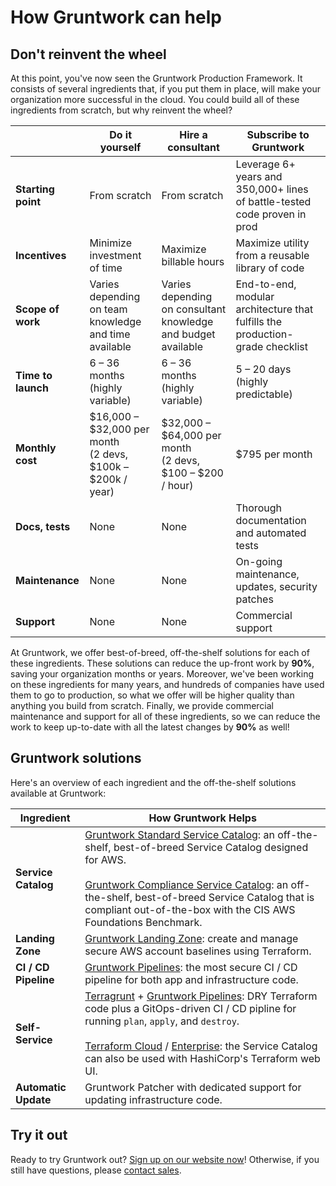 # How Gruntwork can help

## Don't reinvent the wheel

At this point, you've now seen the Gruntwork Production Framework. It consists of several ingredients that, if you put
them in place, will make your organization more successful in the cloud. You could build all of these ingredients from
scratch, but why reinvent the wheel?

|                    | Do it yourself                                                 | Hire a consultant                                             | Subscribe to Gruntwork                                                        |
|--------------------|----------------------------------------------------------------|---------------------------------------------------------------|-------------------------------------------------------------------------------|
| **Starting point** | From scratch                                                   | From scratch                                                  | Leverage 6+ years and 350,000+ lines of battle-tested code proven in prod     |
| **Incentives**     | Minimize investment of time                                    | Maximize billable hours                                       | Maximize utility from a reusable library of code                              |
| **Scope of work**  | Varies depending on team knowledge and time available          | Varies depending on consultant knowledge and budget available | End-to-end, modular architecture that fulfills the production-grade checklist |
| **Time to launch** | 6 – 36 months<br/>(highly variable)                            | 6 – 36 months<br/>(highly variable)                           | 5 – 20 days<br/>(highly predictable)                                          |
| **Monthly cost**   | $16,000 – $32,000 per month<br/>(2 devs, $100k – $200k / year) | $32,000 – $64,000 per month<br/>(2 devs, $100 – $200 / hour)  | $795 per month                                                                |
| **Docs, tests**    | None                                                           | None                                                          | Thorough documentation and automated tests                                    |
| **Maintenance**    | None                                                           | None                                                          | On-going maintenance, updates, security patches                               |
| **Support**        | None                                                           | None                                                          | Commercial support                                                            |

At Gruntwork, we offer best-of-breed, off-the-shelf solutions for each of these ingredients. These solutions can
reduce the up-front work by **90%**, saving your organization months or years. Moreover, we've been working on these
ingredients for many years, and hundreds of companies have used them to go to production, so what we offer will be
higher quality than anything you build from scratch. Finally, we provide commercial maintenance and support for all
of these ingredients, so we can reduce the work to keep up-to-date with all the latest changes by **90%** as well!

## Gruntwork solutions

Here's an overview of each ingredient and the off-the-shelf solutions available at Gruntwork:

| Ingredient           | How Gruntwork Helps                                          |
| -------------------- | ------------------------------------------------------------ |
| **Service Catalog**  | [Gruntwork Standard Service Catalog](https://gruntwork.io/repos): an off-the-shelf, best-of-breed Service Catalog designed for AWS.<br/><br/>[Gruntwork Compliance Service Catalog](https://gruntwork.io/achieve-compliance/): an off-the-shelf, best-of-breed Service Catalog that is compliant out-of-the-box with the CIS AWS Foundations Benchmark. |
| **Landing Zone**     | [Gruntwork Landing Zone](https://gruntwork.io/landing-zone-for-aws/): create and manage secure AWS account baselines using Terraform. |
| **CI / CD Pipeline** | [Gruntwork Pipelines](https://gruntwork.io/pipelines/): the most secure CI / CD pipeline for both app and infrastructure code. |
| **Self-Service**     | [Terragrunt](https://terragrunt.gruntwork.io/) + [Gruntwork Pipelines](https://gruntwork.io/pipelines/): DRY Terraform code plus a GitOps-driven CI / CD pipline for running `plan`, `apply`, and `destroy`.<br/><br/>[Terraform Cloud](https://cloud.hashicorp.com/products/terraform) / [Enterprise](https://www.terraform.io/enterprise): the Service Catalog can also be used with HashiCorp's Terraform web UI. |
| **Automatic Update** | Gruntwork Patcher with dedicated support for updating infrastructure code. |                         |

## Try it out

Ready to try Gruntwork out? [Sign up on our website now](https://gruntwork.io/pricing/)! Otherwise, if you still have
questions, please [contact sales](https://gruntwork.io/contact/).


<!-- ##DOCS-SOURCER-START
{
  "sourcePlugin": "local-copier",
  "hash": "b3f3a1e1c886a1f0fab367a481f23522"
}
##DOCS-SOURCER-END -->
